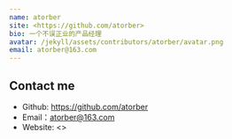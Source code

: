 ```yaml
---
name: atorber
site: <https://github.com/atorber>
bio: 一个不误正业的产品经理
avatar: /jekyll/assets/contributors/atorber/avatar.png
email: atorber@163.com
---
```


## Contact me

- Github: <https://github.com/atorber>
- Email：<atorber@163.com>
- Website: <>
